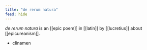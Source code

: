 ```yaml
---
title: "de rerum natura"
feed: hide
---
```


_de rerum natura_ is an [[epic poem]] in [[latin]] by [[lucretius]] about [[epicureanism]]. 

- clinamen